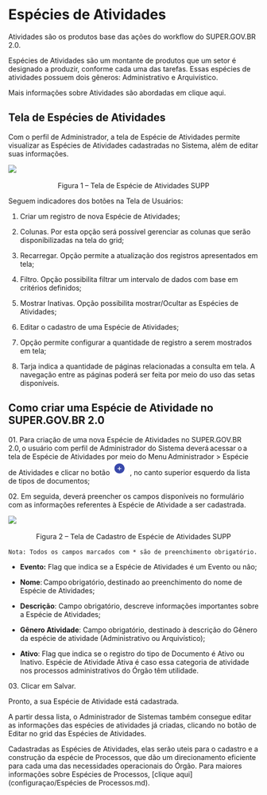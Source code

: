 # Espécies de Atividades


Atividades são os produtos base das ações do workflow do SUPER.GOV.BR 2.0.

Espécies de Atividades são um montante de produtos que um setor é designado a produzir, conforme cada uma das tarefas. Essas espécies de atividades possuem dois gêneros: Administrativo e Arquivístico. 

Mais informações sobre Atividades são abordadas em clique aqui.


## Tela de Espécies de Atividades 

Com o perfil de Administrador, a tela de Espécie de Atividades permite visualizar as Espécies de Atividades cadastradas no Sistema, além de editar suas informações. 

<img src="../../_static/images/Espécies de Atividades - Tela Principal.png"/>
<p style="text-align: center;">Figura 1 – Tela de Espécie de Atividades SUPP</p> 

Seguem indicadores dos botões na Tela de Usuários: 

1) Criar um registro de nova Espécie de Atividades;

2) Colunas. Por esta opção será possível gerenciar as colunas que serão disponibilizadas na tela do grid;

3) Recarregar. Opção permite a atualização dos registros apresentados em tela;

4) Filtro. Opção possibilita filtrar um intervalo de dados com base em critérios definidos;

5) Mostrar Inativas. Opção possibilita mostrar/Ocultar as Espécies de Atividades;

6) Editar o cadastro de uma Espécie de Atividades;

7) Opção permite configurar a quantidade de registro a serem mostrados em tela;

8) Tarja indica a quantidade de páginas relacionadas a consulta em tela. A navegação entre as páginas poderá ser feita por meio do uso das setas disponíveis. 
 

## Como criar uma Espécie de Atividade no SUPER.GOV.BR 2.0 


01\. Para criação de uma nova Espécie de Atividades no SUPER.GOV.BR 2.0, o usuário com perfil de Administrador do Sistema deverá acessar o a tela de Espécie de Atividades por meio do Menu Administrador > Espécie de Atividades e clicar no botão <img src="../../_static/images/Botão de Inclusão (+).png" alt="Botão de Inclusão (+)" style="zoom: 50%;" /> , no canto superior esquerdo da lista de tipos de documentos;

02\. Em seguida, deverá preencher os campos disponíveis no formulário com as informações referentes à Espécie de Atividade a ser cadastrada.

<img src="../../_static/images/Espécies de Atividades - Tela de Cadastro.png"/>
<p style="text-align: center;">Figura 2 – Tela de Cadastro de Espécie de Atividades SUPP</p>

```{note}
Nota: Todos os campos marcados com * são de preenchimento obrigatório. 
```

* **Evento:** Flag que indica se a Espécie de Atividades é um Evento ou não; 

* **Nome**: Campo obrigatório, destinado ao preenchimento do nome de Espécie de Atividades; 

* **Descrição**: Campo obrigatório, descreve informações importantes sobre a Espécie de Atividades; 

* **Gênero Atividade**: Campo obrigatório, destinado à descrição do Gênero da espécie de atividade (Administrativo ou Arquivístico); 

* **Ativo**: Flag que indica se o registro do tipo de Documento é Ativo ou Inativo. 
Espécie de Atividade Ativa é caso essa categoria de atividade nos processos administrativos do Órgão têm utilidade.

03\. Clicar em Salvar. 

Pronto, a sua Espécie de Atividade está cadastrada.

A partir dessa lista, o Administrador de Sistemas também consegue editar as informações das espécies de atividades já criadas, clicando no botão de Editar no grid das Espécies de Atividades.

Cadastradas as Espécies de Atividades, elas serão uteis para o cadastro e a construção da espécie de Processos, que dão um direcionamento eficiente para cada uma das necessidades operacionais do Órgão.  Para maiores informações sobre Espécies de Processos, [clique aqui](configuraçao/Espécies de Processos.md).

 
